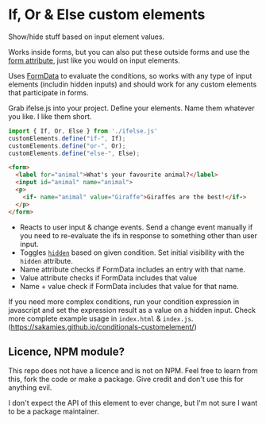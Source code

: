 # If, Or & Else custom elements

Show/hide stuff based on input element values.

Works inside forms, but you can also put these outside forms and use the [form attribute](https://developer.mozilla.org/en-US/docs/Web/HTML/Element/input#form), just like you would on input elements.

Uses [FormData](https://developer.mozilla.org/en-US/docs/Web/API/FormData) to evaluate the conditions, so works with any type of input elements (includin hidden inputs) and should work for any custom elements that participate in forms.

Grab ifelse.js into your project. Define your elements. Name them whatever you like. I like them short.

```js
import { If, Or, Else } from './ifelse.js'
customElements.define("if-", If);
customElements.define("or-", Or);
customElements.define("else-", Else);
```

```html
<form>
  <label for="animal">What's your favourite animal?</label>
  <input id="animal" name="animal">
  <p>
    <if- name="animal" value="Giraffe">Giraffes are the best!</if->
  </p>
</form>
```

- Reacts to user input & change events. Send a change event manually if you need to re-evaluate the ifs in response to something other than user input.
- Toggles [`hidden`](https://developer.mozilla.org/en-US/docs/Web/API/HTMLElement/hidden) based on given condition. Set initial visibility with the `hidden` attribute.
- Name attribute checks if FormData includes an entry with that name.
- Value attribute checks if FormData includes that value
- Name + value check if FormData includes that value for that name.

If you need more complex conditions, run your condition expression in javascript and set the expression result as a value on a hidden input. Check more complete example usage in `index.html` & `index.js`. (https://sakamies.github.io/conditionals-customelement/)



## Licence, NPM module?

This repo does not have a licence and is not on NPM. Feel free to learn from this, fork the code or make a package. Give credit and don't use this for anything evil.

I don't expect the API of this element to ever change, but I'm not sure I want to be a package maintainer.

